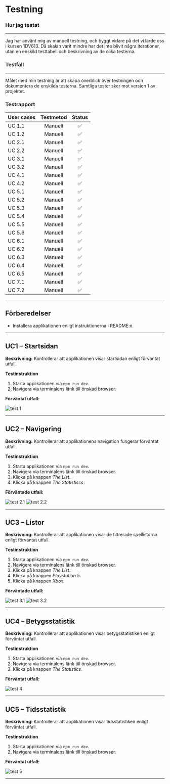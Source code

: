 # Testning

### Hur jag testat

***

Jag har använt mig av manuell testning, och byggt vidare på det vi lärde oss i kursen 1DV613. Då skalan varit mindre har det inte blivit några iterationer, utan en enskild testtabell och beskrivning av de olika testerna.

### Testfall

***

Målet med min testning är att skapa överblick över testningen  och dokumentera de enskilda testerna. Samtliga tester sker mot version 1 av projektet.

### Testrapport

| User cases| Testmetod | Status|       
| --------- |:---------:|:-----:|
| UC 1.1    | Manuell   |✅ |
| UC 1.2    | Manuell   |✅ |
| UC 2.1    | Manuell   |✅ |
| UC 2.2    | Manuell   |✅ |
| UC 3.1    | Manuell   |✅ |
| UC 3.2    | Manuell   |✅ |
| UC 4.1    | Manuell   |✅ |
| UC 4.2    | Manuell   |✅ |
| UC 5.1    | Manuell   |✅ |
| UC 5.2    | Manuell   |✅ |
| UC 5.3    | Manuell   |✅ |
| UC 5.4    | Manuell   |✅ |
| UC 5.5    | Manuell   |✅ |
| UC 5.6    | Manuell   |✅ |
| UC 6.1    | Manuell   |✅ |
| UC 6.2    | Manuell   |✅ |
| UC 6.3    | Manuell   |✅ |
| UC 6.4    | Manuell   |✅ |
| UC 6.5    | Manuell   |✅ |
| UC 7.1    | Manuell   |✅ |
| UC 7.2    | Manuell   |✅ |

***

## Förberedelser
* Installera applikationen enligt instruktionerna i README:n.

***

## UC1 – Startsidan

**Beskrivning:** Kontrollerar att applikationen visar startsidan enligt förväntat utfall.

**Testinstruktion**
1. Starta applikationen via `npm run dev`.
2. Navigera via terminalens länk till önskad browser.

**Förväntat utfall:** 

![test 1](img/test1.jpg)

***

## UC2 – Navigering

**Beskrivning:** Kontrollerar att applikationens navigation fungerar förväntat utfall.

**Testinstruktion**
1. Starta applikationen via `npm run dev`.
2. Navigera via terminalens länk till önskad browser.
3. Klicka på knappen *The List*. 
4. Klicka på knappen *The Statistiscs*.

**Förväntade utfall:** 

![test 2.1](img/test21.jpg)
![test 2.2](img/test22.jpg)

***

## UC3 – Listor

**Beskrivning:** Kontrollerar att applikationen visar de filtrerade spellistorna enligt förväntat utfall.

**Testinstruktion**
1. Starta applikationen via `npm run dev`.
2. Navigera via terminalens länk till önskad browser.
3. Klicka på knappen *The List*.
4. Klicka på knappen *Playstation 5*.
5. Klicka på knappen *Xbox*.

**Förväntade utfall:** 

![test 3.1](img/test31.jpg)
![test 3.2](img/test32.jpg)

***

## UC4 – Betygsstatistik

**Beskrivning:** Kontrollerar att applikationen visar betygsstatistiken enligt förväntat utfall.

**Testinstruktion**
1. Starta applikationen via `npm run dev`.
2. Navigera via terminalens länk till önskad browser.
3. Klicka på knappen *The Statistics*.

**Förväntat utfall:** 

![test 4](img/test4.jpg)

***

## UC5 – Tidsstatistik

**Beskrivning:** Kontrollerar att applikationen visar tidsstatistiken enligt förväntat utfall.

**Testinstruktion**
1. Starta applikationen via `npm run dev`.
2. Navigera via terminalens länk till önskad browser.

**Förväntat utfall:** 

![test 5](img/test5.jpg)

***


